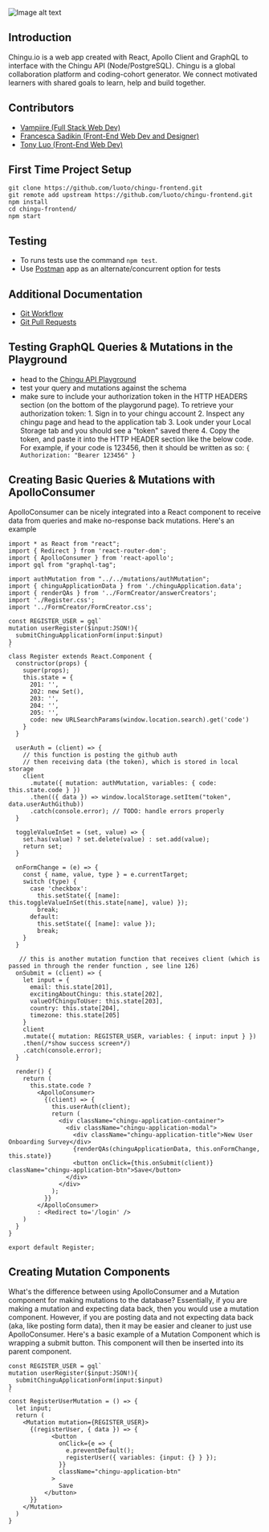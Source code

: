 ![Image alt text](https://i.imgur.com/Bbtlvom.png)

## Introduction
Chingu.io is a web app created with React, Apollo Client and GraphQL to interface with the Chingu API (Node/PostgreSQL). Chingu is a global collaboration platform and coding-cohort generator. We connect motivated learners with shared goals to learn, help and build together. 

## Contributors
* [Vampiire (Full Stack Web Dev)](https://github.com/the-vampiire)
* [Francesca Sadikin (Front-End Web Dev and Designer)](https://github.com/serpient)
* [Tony Luo (Front-End Web Dev)](https://github.com/luoto)


## First Time Project Setup
```
git clone https://github.com/luoto/chingu-frontend.git
git remote add upstream https://github.com/luoto/chingu-frontend.git
npm install
cd chingu-frontend/
npm start
```
## Testing
- To runs tests use the command `npm test`.
- Use [Postman](https://www.getpostman.com/) app as an alternate/concurrent option for tests

## Additional Documentation 
- [Git Workflow](https://project-match.gitbook.io/project-match/pull-request-guide)
- [Git Pull Requests](https://project-match.gitbook.io/project-match/git-pull-request-guide)

## Testing GraphQL Queries & Mutations in the Playground
- head to the [Chingu API Playground](https://api.chingu.io/graphql)
- test your query and mutations against the schema
- make sure to include your authorization token in the HTTP HEADERS section (on the bottom of the playgorund page). To retrieve your authorization token:
      1. Sign in to your chingu account
      2. Inspect any chingu page and head to the application tab
      3. Look under your Local Storage tab and you should see a "token" saved there
      4. Copy the token, and paste it into the HTTP HEADER section like the below code. For example, if your code is 123456, then it should be written as so:
      ```
      {
        Authorization: "Bearer 123456"
      }
      ```
## Creating Basic Queries & Mutations with ApolloConsumer
ApolloConsumer can be nicely integrated into a React component to receive data from queries and make no-response back mutations.
Here's an example
```
import * as React from "react";
import { Redirect } from 'react-router-dom';
import { ApolloConsumer } from 'react-apollo';
import gql from "graphql-tag";

import authMutation from "../../mutations/authMutation";
import { chinguApplicationData } from './chinguApplication.data';
import { renderQAs } from '../FormCreator/answerCreators';
import './Register.css';
import '../FormCreator/FormCreator.css';

const REGISTER_USER = gql`
mutation userRegister($input:JSON!){
  submitChinguApplicationForm(input:$input)
}
`
class Register extends React.Component {
  constructor(props) {
    super(props);
    this.state = {
      201: '',
      202: new Set(),
      203: '',
      204: '',
      205: '',
      code: new URLSearchParams(window.location.search).get('code')
    }
  }

  userAuth = (client) => {
    // this function is posting the github auth
    // then receiving data (the token), which is stored in local storage
    client
      .mutate({ mutation: authMutation, variables: { code: this.state.code } })
      .then(({ data }) => window.localStorage.setItem("token", data.userAuthGithub))
      .catch(console.error); // TODO: handle errors properly
  }

  toggleValueInSet = (set, value) => {
    set.has(value) ? set.delete(value) : set.add(value);
    return set;
  }
  
  onFormChange = (e) => {
    const { name, value, type } = e.currentTarget;
    switch (type) {
      case 'checkbox':
        this.setState({ [name]: this.toggleValueInSet(this.state[name], value) });
        break;
      default:
        this.setState({ [name]: value });
        break;
    }
  }

   // this is another mutation function that receives client (which is passed in through the render function , see line 126)
  onSubmit = (client) => {
    let input = {
      email: this.state[201],
      excitingAboutChingu: this.state[202],
      valueOfChinguToUser: this.state[203],
      country: this.state[204],
      timezone: this.state[205]
    }
    client
    .mutate({ mutation: REGISTER_USER, variables: { input: input } })
    .then(/*show success screen*/)
    .catch(console.error);
  }

  render() {
    return (
      this.state.code ?
        <ApolloConsumer>
          {(client) => {
            this.userAuth(client);
            return (
              <div className="chingu-application-container">
                <div className="chingu-application-modal">
                  <div className="chingu-application-title">New User Onboarding Survey</div>
                  {renderQAs(chinguApplicationData, this.onFormChange, this.state)}
                  <button onClick={this.onSubmit(client)} className="chingu-application-btn">Save</button>
                </div>
              </div>
            );
          }}
        </ApolloConsumer>
        : <Redirect to='/login' />
    )
  }
}

export default Register;
```
## Creating Mutation Components
What's the difference between using ApolloConsumer and a Mutation component for making mutations to the database?
Essentially, if you are making a mutation and expecting data back, then you would use a mutation component. 
However, if you are posting data and not expecting data back (aka, like posting form data), then it may be easier and cleaner to just use ApolloConsumer.
Here's a basic example of a Mutation Component which is wrapping a submit button. This component will then be inserted into its parent component.
```
const REGISTER_USER = gql`
mutation userRegister($input:JSON!){
  submitChinguApplicationForm(input:$input)
}
`
const RegisterUserMutation = () => {
  let input;
  return (
    <Mutation mutation={REGISTER_USER}>
      {(registerUser, { data }) => {
            <button
              onClick={e => {
                e.preventDefault();
                registerUser({ variables: {input: {} } });
              }}
              className="chingu-application-btn"
            >
              Save
          </button>
      }}
    </Mutation>
  )
}
```
